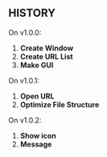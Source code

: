 ## HISTORY

On v1.0.0:
1. **Create Window**
2. **Create URL List**
3. **Make GUI**

On v1.0.1:
1. **Open URL**
2. **Optimize File Structure**

On v1.0.2:
1. **Show icon**
2. **Message**